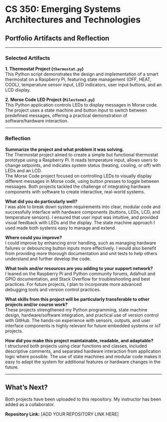 # CS 350: Emerging Systems Architectures and Technologies  
## Portfolio Artifacts and Reflection

---

### Selected Artifacts

**1. Thermostat Project (`thermostat.py`)**  
This Python script demonstrates the design and implementation of a smart thermostat on a Raspberry Pi, featuring state management (OFF, HEAT, COOL), temperature sensor input, LED indicators, user input buttons, and an LCD display.

**2. Morse Code LED Project (`Milestone3.py`)**  
This Python application controls LEDs to display messages in Morse code. The project uses a state machine and button input to switch between predefined messages, offering a practical demonstration of software/hardware interaction.

---

### Reflection

**Summarize the project and what problem it was solving.**  
The Thermostat project aimed to create a simple but functional thermostat prototype using a Raspberry Pi. It reads temperature input, allows users to change setpoints, and indicates system status (heating, cooling, or off) with LEDs and an LCD.  
The Morse Code project focused on controlling LEDs to visually display different messages in Morse code, using button presses to toggle between messages. Both projects tackled the challenge of integrating hardware components with software to create interactive, real-world systems.

**What did you do particularly well?**  
I was able to break down system requirements into clear, modular code and successfully interface with hardware components (buttons, LEDs, LCD, and temperature sensors). I ensured that user input was intuitive, and provided visual feedback with LEDs and the display. The state machine approach I used made both systems easy to manage and extend.

**Where could you improve?**  
I could improve by enhancing error handling, such as managing hardware failures or debouncing button inputs more effectively. I would also benefit from providing more thorough documentation and unit tests to help others understand and further develop the code.

**What tools and/or resources are you adding to your support network?**  
I leaned on the Raspberry Pi and Python community forums, Adafruit and GPIO documentation, and Stack Overflow for troubleshooting and best practices. For future projects, I plan to incorporate more advanced debugging tools and version control practices.

**What skills from this project will be particularly transferable to other projects and/or course work?**  
These projects strengthened my Python programming, state machine design, hardware/software integration, and practical use of version control with GitHub. The hands-on experience with sensors, outputs, and user interface components is highly relevant for future embedded systems or IoT projects.

**How did you make this project maintainable, readable, and adaptable?**  
I structured both projects using clear functions and classes, included descriptive comments, and separated hardware interaction from application logic where possible. The use of state machines and modular code makes it easy to adapt the system for additional features or hardware changes in the future.

---

## What’s Next?

Both projects have been uploaded to this repository. My instructor has been added as a collaborator.

**Repository Link:** [ADD YOUR REPOSITORY LINK HERE]
